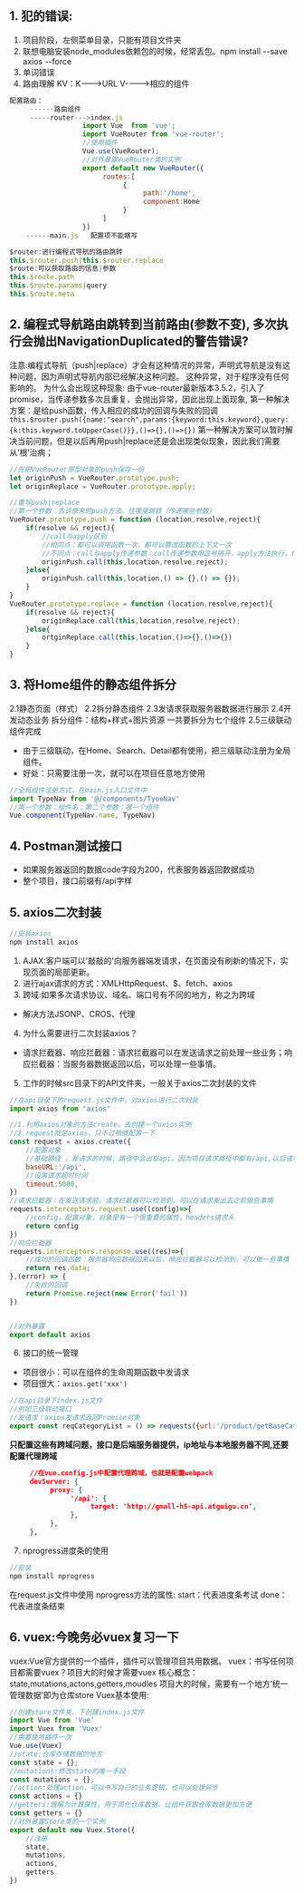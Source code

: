 ## 1. 犯的错误:
1. 项目阶段，左侧菜单目录，只能有项目文件夹
2. 联想电脑安装node_modules依赖包的时候，经常丢包。npm install --save axios --force
3. 单词错误
4. 路由理解
KV：K--->URL  V---->相应的组件
```js
配置路由：
     ------路由组件
     -----router--->index.js
                  import Vue  from 'vue';
                  import VueRouter from 'vue-router';
                  //使用插件
                  Vue.use(VueRouter);
                  //对外暴露VueRouter类的实例
                  export default new VueRouter({
                       routes:[
                            {
                                 path:'/home',
                                 component:Home
                            }
                       ]
                  })
    ------main.js   配置项不能瞎写

$router:进行编程式导航的路由跳转
this.$router.push|this.$router.replace
$route:可以获取路由的信息|参数
this.$route.path
this.$route.params|query
this.$route.meta
```

## 2. 编程式导航路由跳转到当前路由(参数不变), 多次执行会抛出NavigationDuplicated的警告错误?
注意:编程式导航（push|replace）才会有这种情况的异常，声明式导航是没有这种问题，因为声明式导航内部已经解决这种问题。
这种异常，对于程序没有任何影响的。
为什么会出现这种现象:
由于vue-router最新版本3.5.2，引入了promise，当传递参数多次且重复，会抛出异常，因此出现上面现象,
第一种解决方案：是给push函数，传入相应的成功的回调与失败的回调
`this.$router.push({name:"search",params:{keyword:this.keyword},query:{k:this.keyword.toUpperCase()}},()=>{},()=>{})`
第一种解决方案可以暂时解决当前问题，但是以后再用push|replace还是会出现类似现象，因此我们需要从‘根’治病；
```js
//先把VueRouter原型对象的push保存一份
let originPush = VueRouter.prototype.push;
let originReplace = VueRouter.prototype.apply;

//重写push|replace
//第一个参数：告诉原来的push方法，往哪里跳转（传递哪些参数）
VueRouter.prototype.push = function (location,resolve,reject){
	if(resolve && reject){
		//call与apply区别
		//相同点：都可以调用函数一次，都可以篡改函数的上下文一次
		//不同点：call与apply传递参数：call传递参数用逗号隔开，apply方法执行，传递数组
		originPush.call(this,location,resolve,reject);
	}else{
		originPush.call(this,location,() => {},() => {});
	}
}
VueRouter.prototype.replace = function (location,resolve,reject){
	if(resolve && reject){
		originReplace.call(this,location,resolve,reject);
	}else{
		ortginReplace.call(this,location,()=>{},()=>{})
	}
}
```



## 3. 将Home组件的静态组件拆分
2.1静态页面（样式）
2.2拆分静态组件
2.3发请求获取服务器数据进行展示
2.4开发动态业务
拆分组件：结构+样式+图片资源
一共要拆分为七个组件
2.5三级联动组件完成

- 由于三级联动，在Home、Search、Detail都有使用，把三级联动注册为全局组件。
- 好处：只需要注册一次，就可以在项目任意地方使用
```js
//全局组件注册方式，在main.js入口文件中
import TypeNav from '@/components/TyoeNav'
//第一个参数：组件名；第二个参数：哪一个组件
Vue.component(TypeNav.name, TypeNav)
```

## 4. Postman测试接口
- 如果服务器返回的数据code字段为200，代表服务器返回数据成功
- 整个项目，接口前缀有/api字样

## 5. axios二次封装
```js
//安装axios
npm install axios
```
1. AJAX:客户端可以'敲敲的'向服务器端发请求，在页面没有刷新的情况下，实现页面的局部更新。
2. 进行ajax请求的方式：XMLHttpRequest、$、fetch、axios
3. 跨域:如果多次请求协议、域名、端口号有不同的地方，称之为跨域
- 解决方法JSONP、CROS、代理
4. 为什么需要进行二次封装axios？
- 请求拦截器、响应拦截器：请求拦截器可以在发送请求之前处理一些业务；响应拦截器：当服务器数据返回以后，可以处理一些事情。
5. 工作的时候src目录下的API文件夹，一般关于axios二次封装的文件
```js
//在api目录下的request.js文件中，对axios进行二次封装
import axios from "axios"

//1.利用axios对象的方法create，去创建一个axios实例
//2.request就是axios，只不过稍微配置一下
const request = axios.create({
	//配置对象
	//基础路径 ，发请求的时候，路径中会出现api。因为项目请求路径中都有/api,以后请求只用写api之后的路径即可
	baseURL:'/api',
	//设置请求超时时间
	timeout:5000,
})
//请求拦截器：在发送请求前，请求拦截器可以检测到，可以在请求发出去之前做些事情
requests.interceptors.request.use((config)=>{
	//config，配置对象，对象里有一个很重要的属性，headers请求头
	return config
})
//响应拦截器
requests.interceptors.response.use((res)=>{
	//成功的回调函数：服务器响应数据回来以后，响应拦截器可以检测到，可以做一些事情
	return res.data;
},(error) => {
	//失败的回调
	return Promise.reject(new Error('fail'))
})


//对外暴露
export default axios
```
6. 接口的统一管理
- 项目很小：可以在组件的生命周期函数中发请求
- 项目很大：`axios.get('xxx')`
```js
//在api目录下index.js文件
//例如三级联动接口
//发请求：axios发请求返回Promise对象
export const reqCategoryList = () => requests({url:'/product/getBaseCategoryList',method:'get'})
```
**只配置这些有跨域问题，接口是后端服务器提供，ip地址与本地服务器不同,还要配置代理跨域**

```json
	 //在vue.config.js中配置代理跨域，也就是配置webpack
     devServer: {
          proxy: {
               '/api': {
                    target: 'http://gmall-h5-api.atguigu.cn',
               },
          },
     },
```
7. nprogress进度条的使用
```js
//安装
npm install nprogress
```
在request.js文件中使用
nprogress方法的属性: start：代表进度条考试  done：代表进度条结束

## 6. vuex:今晚务必vuex复习一下
vuex:Vue官方提供的一个插件，插件可以管理项目共用数据。
vuex：书写任何项目都需要vuex？项目大的时候才需要vuex
核心概念：state,mutations,actons,getters,moudles
项目大的时候，需要有一个地方‘统一管理数据’即为仓库store
Vuex基本使用: 
```js
//创建store文件夹，下创建index.js文件
import Vue from 'Vue'
import Vuex from 'Vuex'
//需要使用插件一次
Vue.use(Vuex)
//state:仓库存储数据的地方
const state = {};
//mutations:修改state的唯一手段
const mutations = {};
//action:处理action，可以书写自己的业务逻辑，也可以处理异步
const actions = {}
//getters:理解为计算属性，用于简化仓库数据，让组件获取仓库数据更加方便
const getters = {}
//对外暴露Store类的一个实例
export default new Vuex.Store({
	//注册
	state,
	mutations,
	actions,
	getters
})
```



















